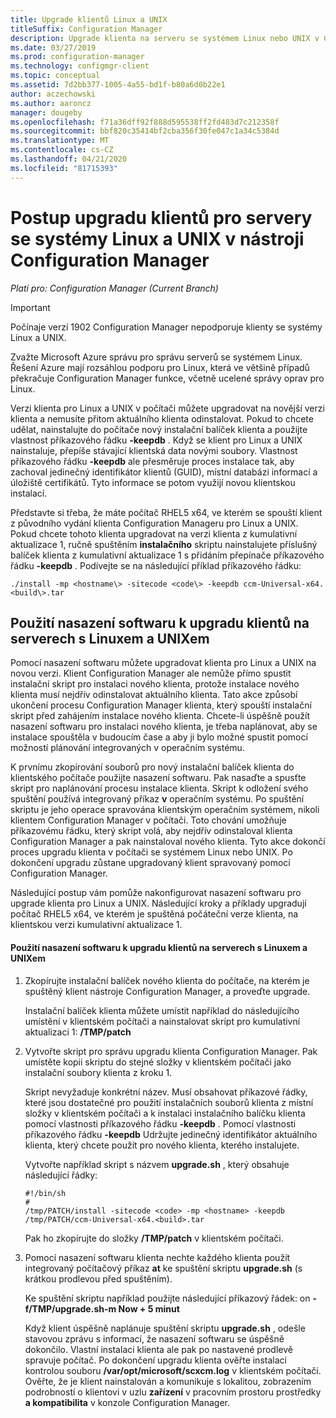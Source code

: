 ```yaml
---
title: Upgrade klientů Linux a UNIX
titleSuffix: Configuration Manager
description: Upgrade klienta na serveru se systémem Linux nebo UNIX v Configuration Manager.
ms.date: 03/27/2019
ms.prod: configuration-manager
ms.technology: configmgr-client
ms.topic: conceptual
ms.assetid: 7d2bb377-1005-4a55-bd1f-b80a6d0b22e1
author: aczechowski
ms.author: aaroncz
manager: dougeby
ms.openlocfilehash: f71a36dff92f888d595538ff2fd483d7c212358f
ms.sourcegitcommit: bbf820c35414bf2cba356f30fe047c1a34c5384d
ms.translationtype: MT
ms.contentlocale: cs-CZ
ms.lasthandoff: 04/21/2020
ms.locfileid: "81715393"
---
```

# <a name="how-to-upgrade-clients-for-linux-and-unix-servers-in-configuration-manager"></a>Postup upgradu klientů pro servery se systémy Linux a UNIX v nástroji Configuration Manager

*Platí pro: Configuration Manager (Current Branch)*

> [!Important]  
> Počínaje verzí 1902 Configuration Manager nepodporuje klienty se systémy Linux a UNIX. 
> 
> Zvažte Microsoft Azure správu pro správu serverů se systémem Linux. Řešení Azure mají rozsáhlou podporu pro Linux, která ve většině případů překračuje Configuration Manager funkce, včetně ucelené správy oprav pro Linux.

Verzi klienta pro Linux a UNIX v počítači můžete upgradovat na novější verzi klienta a nemusíte přitom aktuálního klienta odinstalovat. Pokud to chcete udělat, nainstalujte do počítače nový instalační balíček klienta a použijte vlastnost příkazového řádku **-keepdb** . Když se klient pro Linux a UNIX nainstaluje, přepíše stávající klientská data novými soubory. Vlastnost příkazového řádku **-keepdb** ale přesměruje proces instalace tak, aby zachoval jedinečný identifikátor klientů (GUID), místní databázi informací a úložiště certifikátů. Tyto informace se potom využijí novou klientskou instalací.  

 Představte si třeba, že máte počítač RHEL5 x64, ve kterém se spouští klient z původního vydání klienta Configuration Manageru pro Linux a UNIX. Pokud chcete tohoto klienta upgradovat na verzi klienta z kumulativní aktualizace 1, ručně spuštěním **instalačního** skriptu nainstalujete příslušný balíček klienta z kumulativní aktualizace 1 s přidáním přepínače příkazového řádku **-keepdb** . Podívejte se na následující příklad příkazového řádku:  

`./install -mp <hostname\> -sitecode <code\> -keepdb ccm-Universal-x64.<build\>.tar`  



## <a name="how-to-use-a-software-deployment-to-upgrade-the-client-on-linux-and-unix-servers"></a>Použití nasazení softwaru k upgradu klientů na serverech s Linuxem a UNIXem  
 Pomocí nasazení softwaru můžete upgradovat klienta pro Linux a UNIX na novou verzi. Klient Configuration Manager ale nemůže přímo spustit instalační skript pro instalaci nového klienta, protože instalace nového klienta musí nejdřív odinstalovat aktuálního klienta. Tato akce způsobí ukončení procesu Configuration Manager klienta, který spouští instalační skript před zahájením instalace nového klienta. Chcete-li úspěšně použít nasazení softwaru pro instalaci nového klienta, je třeba naplánovat, aby se instalace spouštěla v budoucím čase a aby ji bylo možné spustit pomocí možností plánování integrovaných v operačním systému.  

 K prvnímu zkopírování souborů pro nový instalační balíček klienta do klientského počítače použijte nasazení softwaru. Pak nasaďte a spusťte skript pro naplánování procesu instalace klienta. Skript k odložení svého spuštění používá integrovaný příkaz **v** operačním systému. Po spuštění skriptu je jeho operace spravována klientským operačním systémem, nikoli klientem Configuration Manager v počítači. Toto chování umožňuje příkazovému řádku, který skript volá, aby nejdřív odinstaloval klienta Configuration Manager a pak nainstaloval nového klienta. Tyto akce dokončí proces upgradu klienta v počítači se systémem Linux nebo UNIX. Po dokončení upgradu zůstane upgradovaný klient spravovaný pomocí Configuration Manager.  

 Následující postup vám pomůže nakonfigurovat nasazení softwaru pro upgrade klienta pro Linux a UNIX. Následující kroky a příklady upgradují počítač RHEL5 x64, ve kterém je spuštěná počáteční verze klienta, na klientskou verzi kumulativní aktualizace 1.  

#### <a name="to-use-a-software-deployment-to-upgrade-the-client-on-linux-and-unix-servers"></a>Použití nasazení softwaru k upgradu klientů na serverech s Linuxem a UNIXem  

1. Zkopírujte instalační balíček nového klienta do počítače, na kterém je spuštěný klient nástroje Configuration Manager, a proveďte upgrade.  

    Instalační balíček klienta můžete umístit například do následujícího umístění v klientském počítači a nainstalovat skript pro kumulativní aktualizaci 1: **/TMP/patch**  

2. Vytvořte skript pro správu upgradu klienta Configuration Manager. Pak umístěte kopii skriptu do stejné složky v klientském počítači jako instalační soubory klienta z kroku 1.  

    Skript nevyžaduje konkrétní název. Musí obsahovat příkazové řádky, které jsou dostatečné pro použití instalačních souborů klienta z místní složky v klientském počítači a k instalaci instalačního balíčku klienta pomocí vlastnosti příkazového řádku **-keepdb** . Pomocí vlastnosti příkazového řádku **-keepdb** Udržujte jedinečný identifikátor aktuálního klienta, který chcete použít pro nového klienta, kterého instalujete.  

    Vytvořte například skript s názvem **upgrade.sh** , který obsahuje následující řádky:  

   ```  
   #!/bin/sh  
   #  
   /tmp/PATCH/install -sitecode <code> -mp <hostname> -keepdb /tmp/PATCH/ccm-Universal-x64.<build>.tar  

   ```  

    Pak ho zkopírujte do složky **/TMP/patch** v klientském počítači.

3. Pomocí nasazení softwaru klienta nechte každého klienta použít integrovaný počítačový příkaz **at** ke spuštění skriptu **upgrade.sh** (s krátkou prodlevou před spuštěním).  

    Ke spuštění skriptu například použijte následující příkazový řádek: on **-f/TMP/upgrade.sh-m Now + 5 minut**  

   Když klient úspěšně naplánuje spuštění skriptu **upgrade.sh** , odešle stavovou zprávu s informací, že nasazení softwaru se úspěšně dokončilo. Vlastní instalaci klienta ale pak po nastavené prodlevě spravuje počítač. Po dokončení upgradu klienta ověřte instalaci kontrolou souboru **/var/opt/microsoft/scxcm.log** v klientském počítači. Ověřte, že je klient nainstalován a komunikuje s lokalitou, zobrazením podrobností o klientovi v uzlu **zařízení** v pracovním prostoru prostředky **a kompatibilita** v konzole Configuration Manager.  

